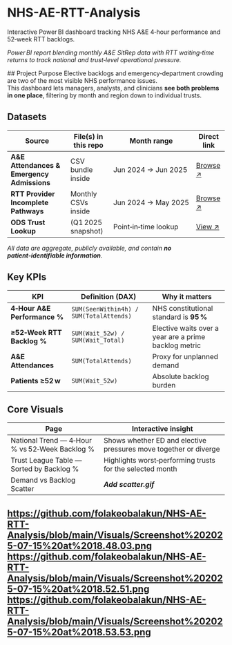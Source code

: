 # NHS-AE-RTT-Analysis
Interactive Power BI dashboard tracking NHS A&amp;E 4‑hour performance and 52‑week RTT backlogs.

*Power BI report blending monthly A&E SitRep data with RTT waiting‑time returns to track national and trust‑level operational pressure.*

## Project Purpose
Elective backlogs and emergency‑department crowding are two of the most visible NHS performance issues.  
This dashboard lets managers, analysts, and clinicians **see both problems in one place**, filtering by month and region down to individual trusts.

## Datasets

| Source | File(s) in this repo | Month range | Direct link |
|--------|---------------------|-------------|-------------|
| **A&E Attendances & Emergency Admissions** | CSV bundle inside | Jun 2024 → Jun 2025 | [Browse ↗](https://github.com/folakeobalakun/NHS-AE-RTT-Analysis/tree/main/June%202024%20-%20May%202025%20A%26E%20Data) |
| **RTT Provider Incomplete Pathways** | Monthly CSVs inside | Jun 2024 → May 2025 | [Browse ↗](https://github.com/folakeobalakun/NHS-AE-RTT-Analysis/tree/main/RTT%20June%202024-May%202025) |
| **ODS Trust Lookup** | (Q1 2025 snapshot) | Point‑in‑time lookup | [View ↗](https://github.com/folakeobalakun/NHS-AE-RTT-Analysis/blob/main/etr.csv) |

_All data are aggregate, publicly available, and contain **no patient‑identifiable information**._

## Key KPIs

| KPI | Definition (DAX) | Why it matters |
|-----|------------------|----------------|
| **4‑Hour A&E Performance %** | `SUM(SeenWithin4h) / SUM(TotalAttends)` | NHS constitutional standard is **95 %** |
| **≥52‑Week RTT Backlog %** | `SUM(Wait_52w) / SUM(Wait_Total)` | Elective waits over a year are a prime backlog metric |
| **A&E Attendances** | `SUM(TotalAttends)` | Proxy for unplanned demand |
| **Patients ≥52 w** | `SUM(Wait_52w)` | Absolute backlog burden |


## Core Visuals

| Page  | Interactive insight |
|------|---------------------|
| National Trend — 4‑Hour % vs 52‑Week Backlog % | Shows whether ED and elective pressures move together or diverge |
| Trust League Table — Sorted by Backlog % | Highlights worst‑performing trusts for the selected month |
| Demand vs Backlog Scatter | **_Add scatter.gif_** | Upper‑right quadrant = trusts with both high demand and high backlog |

**https://github.com/folakeobalakun/NHS-AE-RTT-Analysis/blob/main/Visuals/Screenshot%202025-07-15%20at%2018.48.03.png**
**https://github.com/folakeobalakun/NHS-AE-RTT-Analysis/blob/main/Visuals/Screenshot%202025-07-15%20at%2018.52.51.png**
**https://github.com/folakeobalakun/NHS-AE-RTT-Analysis/blob/main/Visuals/Screenshot%202025-07-15%20at%2018.53.53.png**
---
